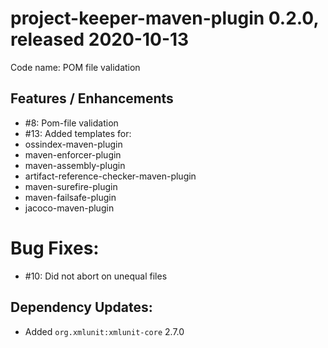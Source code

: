 # project-keeper-maven-plugin 0.2.0, released 2020-10-13
     
Code name: POM file validation
    
## Features / Enhancements

* #8: Pom-file validation
* #13: Added templates for:
 * ossindex-maven-plugin
 * maven-enforcer-plugin
 * maven-assembly-plugin
 * artifact-reference-checker-maven-plugin
 * maven-surefire-plugin
 * maven-failsafe-plugin
 * jacoco-maven-plugin

# Bug Fixes:

* #10: Did not abort on unequal files

## Dependency Updates:

* Added `org.xmlunit:xmlunit-core` 2.7.0